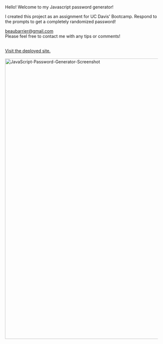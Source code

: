 Hello! Welcome to my Javascript password generator!

I created this project as an assignment for UC Davis' Bootcamp. Respond to the prompts to get a completely 
randomized password!



beaubarrier@gmail.com<br>
Please feel free to contact me with any tips or comments! <br><br>



<a href="https://beaubarrier.github.io/JavaScript-Password-Generator/">Visit the deployed site.</a><br><br>
<img width="922" alt="JavaScript-Password-Generator-Screenshot" src="https://user-images.githubusercontent.com/78766978/114289966-bfafa880-9a30-11eb-9ce2-50e76f580acd.png">
